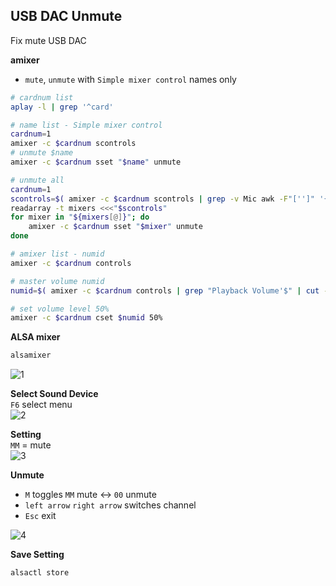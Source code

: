 USB DAC Unmute
---
Fix mute USB DAC 

**amixer**
- `mute`, `unmute` with `Simple mixer control` names only
```sh
# cardnum list
aplay -l | grep '^card'

# name list - Simple mixer control
cardnum=1
amixer -c $cardnum scontrols
# unmute $name
amixer -c $cardnum sset "$name" unmute

# unmute all
cardnum=1
scontrols=$( amixer -c $cardnum scontrols | grep -v Mic awk -F"['']" '{print $2}' | awk '!a[$0]++' )
readarray -t mixers <<<"$scontrols"
for mixer in "${mixers[@]}"; do
	amixer -c $cardnum sset "$mixer" unmute
done

# amixer list - numid
amixer -c $cardnum controls

# master volume numid
numid=$( amixer -c $cardnum controls | grep "Playback Volume'$" | cut -d',' -f1 )

# set volume level 50%
amixer -c $cardnum cset $numid 50%
```
 
**ALSA mixer**  
```sh
alsamixer
```
![1](https://github.com/rern/RuneAudio/blob/master/USB_DAC_unmute/1.png)  

**Select Sound Device**  
`F6` select menu  
![2](https://github.com/rern/RuneAudio/blob/master/USB_DAC_unmute/2.png)  

**Setting**  
`MM` = mute  
![3](https://github.com/rern/RuneAudio/blob/master/USB_DAC_unmute/3.png)  

**Unmute**
- `M` toggles `MM` mute <-> `00` unmute  
- `left arrow` `right arrow` switches channel  
- `Esc` exit  

![4](https://github.com/rern/RuneAudio/blob/master/USB_DAC_unmute/4.png)  

**Save Setting**  
```sh
alsactl store
```

